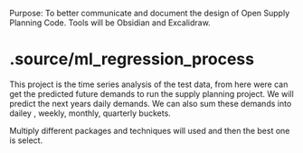 Purpose: To better communicate and document the design of Open Supply Planning Code.  Tools will be Obsidian and Excalidraw.


# .source/ml_regression_process

This project is the time series analysis of the test data, from here were can get the predicted future demands to run the supply planning project.  We will predict the next years daily demands.  We can also sum these demands into dailey , weekly, monthly, quarterly buckets.

Multiply different packages and techniques will used and then the best one is select.








